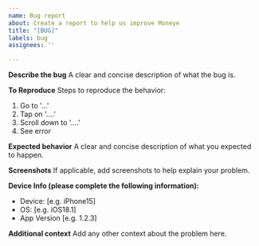 ```yaml
---
name: Bug report
about: Create a report to help us improve Moneye
title: "[BUG]"
labels: bug
assignees: ''

---
```


**Describe the bug**
A clear and concise description of what the bug is.

**To Reproduce**
Steps to reproduce the behavior:
1. Go to '...'
2. Tap on '....'
3. Scroll down to '....'
4. See error

**Expected behavior**
A clear and concise description of what you expected to happen.

**Screenshots**
If applicable, add screenshots to help explain your problem.

**Device Info (please complete the following information):**
 - Device: [e.g. iPhone15]
 - OS: [e.g. iOS18.1]
 - App Version [e.g. 1.2.3]

**Additional context**
Add any other context about the problem here.
